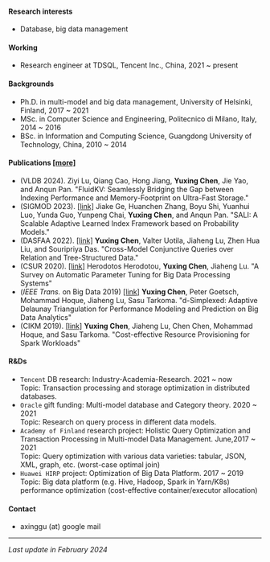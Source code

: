 [comment]: # (Short bio)

#### Research interests
- Database, big data management

#### Working
- Research engineer at TDSQL, Tencent Inc., China, 2021 ~ present

#### Backgrounds
- Ph.D. in multi-model and big data management, University of Helsinki, Finland, 2017 ~ 2021
- MSc. in Computer Science and Engineering, Politecnico di Milano, Italy, 2014 ~ 2016
- BSc. in Information and Computing Science, Guangdong University of Technology, China, 2010 ~ 2014 

#### Publications [[more]](https://scholar.google.com/citations?user=9nOJIrIAAAAJ&hl)
- (VLDB 2024). Ziyi Lu, Qiang Cao, Hong Jiang, **Yuxing Chen**, Jie Yao, and Anqun Pan. "FluidKV: Seamlessly Bridging the Gap between Indexing Performance and Memory-Footprint on Ultra-Fast Storage." 
- (SIGMOD 2023). [[link]](https://dl.acm.org/doi/10.1145/3626752) Jiake Ge, Huanchen Zhang, Boyu Shi, Yuanhui Luo, Yunda Guo, Yunpeng Chai, **Yuxing Chen**, and Anqun Pan. "SALI: A Scalable Adaptive Learned Index Framework based on Probability Models." 
- (DASFAA 2022). [[link]](https://www.springerprofessional.de/en/cross-model-conjunctive-queries-over-relation-and-tree-structure/20346184) **Yuxing Chen**, Valter Uotila, Jiaheng Lu, Zhen Hua Liu, and Souripriya Das. "Cross-Model Conjunctive Queries over Relation and Tree-Structured Data." 
- (CSUR 2020). [[link]](https://ieeexplore.ieee.org/document/9835493) Herodotos Herodotou, **Yuxing Chen**, Jiaheng Lu. "A Survey on Automatic Parameter Tuning for Big Data Processing Systems" 
- (*IEEE Trans.* on Big Data 2019) [[link]](https://ieeexplore.ieee.org/document/8878273) **Yuxing Chen**, Peter Goetsch, Mohammad Hoque, Jiaheng Lu, Sasu Tarkoma. "d-Simplexed: Adaptive Delaunay Triangulation for Performance Modeling and Prediction on Big Data Analytics" 
- (CIKM 2019). [[link]](https://dl.acm.org/citation.cfm?id=3358090) **Yuxing Chen**, Jiaheng Lu, Chen Chen, Mohammad Hoque, and Sasu Tarkoma. "Cost-effective Resource Provisioning for Spark Workloads"


#### R&Ds
- `Tencent` DB research: Industry-Academia-Research. 2021 ~ now  
 Topic: Transaction processing and storage optimization in distributed databases.
- `Oracle` gift funding: Multi-model database and Category theory. 2020 ~ 2021  
 Topic: Research on query process in different data models. 
- `Academy of Finland` research project: Holistic Query Optimization and Transaction Processing in Multi-model Data Management. June,2017 ~ 2021  
  Topic: Query optimization with various data varieties: tabular, JSON, XML, graph, etc. (worst-case optimal join)
- `Huawei HIRP` project: Optimization of Big Data Platform. 2017 ~ 2019  
 Topic: Big data platform (e.g. Hive, Hadoop, Spark in Yarn/K8s) performance optimization (cost-effective container/executor allocation)

#### Contact
- axinggu (at) google mail



------------

_Last update in February 2024_
